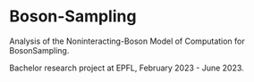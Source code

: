 # Boson-Sampling
Analysis of the Noninteracting-Boson Model of Computation for BosonSampling.

Bachelor research project at EPFL, February 2023 - June 2023.
